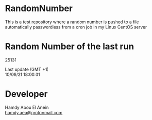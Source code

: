 # RandomNumber    
This is a test repository where a random number is pushed to a file automatically passwordless from a cron job in my Linux CentOS server    
# Random Number of the last run   
25131
      
Last update (GMT +1)    
10/09/21 18:00:01
# Developer    
Hamdy Abou El Anein   
hamdy.aea@protonmail.com
